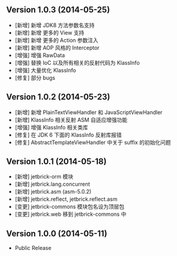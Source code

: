 Version 1.0.3 (2014-05-25)
-----------------------------

* [新增] 新增 JDK8 方法参数名支持
* [新增] 新增 更多的 View 支持
* [新增] 新增 更多的 Action 参数注入
* [新增] 新增 AOP 风格的 Interceptor
* [增强] 增强 RawData
* [增强] 替换 IoC 以及所有相关的反射代码为 KlassInfo
* [增强] 大量优化 KlassInfo
* [修复] 部分 bugs

Version 1.0.2 (2014-05-23)
-----------------------------

* [新增] 新增 PlainTextViewHandler 和 JavaScriptViewHandler
* [新增] KlassInfo 相关反射 ASM 自适应增强功能
* [增强] 增强 KlassInfo 相关类库
* [修复] 在 JDK 6 下面的 KlassInfo 反射库报错
* [修复] AbstractTemplateViewHandler 中关于 suffix 的初始化问题


Version 1.0.1 (2014-05-18)
-----------------------------

* [新增] jetbrick-orm 模块
* [新增] jetbrick.lang.concurrent
* [新增] jetbrick.asm (asm-5.0.2)
* [新增] jetbrick.reflect, jetbrick.reflect.asm
* [变更] jetbrick-commons 模块包名设为顶层包
* [变更] jetbrick.web 移到 jetbrick-commons 中

Version 1.0.0 (2014-05-11)
-----------------------------

* Public Release

